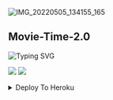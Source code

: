 ![IMG_20220505_134155_165](https://user-images.githubusercontent.com/104905898/167285545-44348be0-19aa-4344-83f8-6bd64b951c57.jpg)

## Movie-Time-2.0

![Typing SVG](https://readme-typing-svg.herokuapp.com/?lines=Welcome+To+Movie+Time+Repo!;Created+by+DarkLord!;A+simple+and+a+powerful+Bot!;Start+message+with+pic!;And+More+Awsome+Features!;Don't+Forget+To+Subcribe;Movie+Time;)
</p>

<img src="https://img.shields.io/github/stars/MoulikMaity/Movie-Time-2.0?style=social" /> <img src="https://img.shields.io/github/forks/MoulikMaity/Movie-Time-2.0?style=social" /> 

<details><summary>Deploy To Heroku</summary>
<p>
<br>
<a href="https://heroku.com/deploy?template=https://github.com/DarkLord-99/Movie-Time-2.0">
  <img src="https://www.herokucdn.com/deploy/button.svg" alt="Deploy">
</a>

